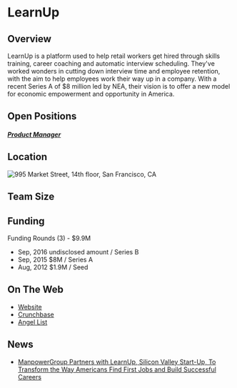 # LearnUp
## Overview
LearnUp is a platform used to help retail workers get hired through skills training, career coaching and automatic interview scheduling. They've worked wonders in cutting down interview time and employee retention, with the aim to help employees work their way up in a company. With a recent Series A of $8 million led by NEA, their vision is to offer a new model for economic empowerment and opportunity in America.

## Open Positions
##### [Product Manager](product-manager.md)

## Location
![995 Market Street, 14th floor, San Francisco, CA](https://maps.googleapis.com/maps/api/staticmap?center=995+Market+Street,+14th+floor,+San+Francisco,+CA&zoom=13&scale=false&size=600x300&maptype=roadmap&format=png&visual_refresh=true&markers=size:mid%7Ccolor:0xff0000%7Clabel:%7C995+Market+St,+San+Francisco,+CA)  

## Team Size

## Funding
Funding Rounds (3) - $9.9M
+ Sep, 2016	undisclosed amount / Series B
+ Sep, 2015	$8M / Series A
+ Aug, 2012	$1.9M / Seed

## On The Web
+ [Website](http://www.learnup.com/)
+ [Crunchbase](https://www.crunchbase.com/organization/learnup#/entity)
+ [Angel List](https://angel.co/learnup)

## News
+ [ManpowerGroup Partners with LearnUp, Silicon Valley Start-Up, To Transform the Way Americans Find First Jobs and Build Successful Careers](http://www.prnewswire.com/news-releases/manpowergroup-partners-with-learnup-silicon-valley-start-up-to-transform-the-way-americans-find-first-jobs-and-build-successful-careers-300363886.html)
